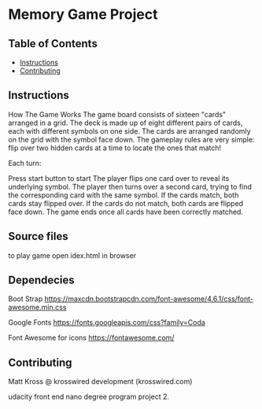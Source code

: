 # Memory Game Project

## Table of Contents

* [Instructions](#instructions)
* [Contributing](#contributing)

## Instructions

How The Game Works
The game board consists of sixteen "cards" arranged in a grid. The deck is made up of eight different pairs of cards, each with different symbols on one side. The cards are arranged randomly on the grid with the symbol face down. The gameplay rules are very simple: flip over two hidden cards at a time to locate the ones that match!

Each turn:

Press start button to start
The player flips one card over to reveal its underlying symbol.
The player then turns over a second card, trying to find the corresponding card with the same symbol.
If the cards match, both cards stay flipped over.
If the cards do not match, both cards are flipped face down.
The game ends once all cards have been correctly matched.

## Source files

to play game open idex.html in browser

## Dependecies

Boot Strap https://maxcdn.bootstrapcdn.com/font-awesome/4.6.1/css/font-awesome.min.css

Google Fonts
https://fonts.googleapis.com/css?family=Coda

Font Awesome for icons
https://fontawesome.com/

## Contributing

Matt Kross @ krosswired development (krosswired.com)

udacity front end nano degree program
project 2.